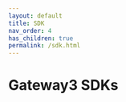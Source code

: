 ```yaml
---
layout: default
title: SDK
nav_order: 4
has_children: true
permalink: /sdk.html
---
```


# Gateway3 SDKs
